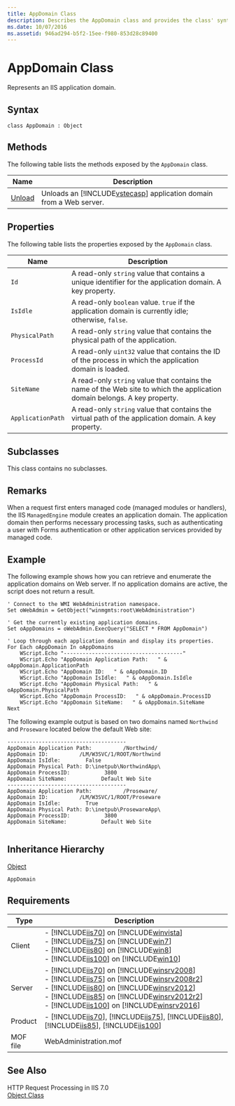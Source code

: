 ```yaml
---
title: AppDomain Class
description: Describes the AppDomain class and provides the class' syntax, methods, properties, remarks, an example, inheritance hierarchy, and requirements.
ms.date: 10/07/2016
ms.assetid: 946ad294-b5f2-15ee-f980-853d28c89400
---
```

# AppDomain Class
Represents an IIS application domain.  
  
## Syntax  
  
```vbs  
class AppDomain : Object  
```  
  
## Methods  
 The following table lists the methods exposed by the `AppDomain` class.  
  
|Name|Description|  
|----------|-----------------|  
|[Unload](../wmi-provider/appdomain-unload-method.md)|Unloads an [!INCLUDE[vstecasp](../wmi-provider/includes/vstecasp-md.md)] application domain from a Web server.|  
  
## Properties  
 The following table lists the properties exposed by the `AppDomain` class.  
  
|Name|Description|  
|----------|-----------------|  
|`Id`|A read-only `string` value that contains a unique identifier for the application domain. A key property.|  
|`IsIdle`|A read-only `boolean` value. `true` if the application domain is currently idle; otherwise, `false`.|  
|`PhysicalPath`|A read-only `string` value that contains the physical path of the application.|  
|`ProcessId`|A read-only `uint32` value that contains the ID of the process in which the application domain is loaded.|  
|`SiteName`|A read-only `string` value that contains the name of the Web site to which the application domain belongs. A key property.|  
|`ApplicationPath`|A read-only `string` value that contains the virtual path of the application domain. A key property.|  
  
## Subclasses  
 This class contains no subclasses.  
  
## Remarks  
 When a request first enters managed code (managed modules or handlers), the IIS `ManagedEngine` module creates an application domain. The application domain then performs necessary processing tasks, such as authenticating a user with Forms authentication or other application services provided by managed code.  
  
## Example  
 The following example shows how you can retrieve and enumerate the application domains on Web server. If no application domains are active, the script does not return a result.  
  
```  
' Connect to the WMI WebAdministration namespace.  
Set oWebAdmin = GetObject("winmgmts:root\WebAdministration")  
  
' Get the currently existing application domains.  
Set oAppDomains = oWebAdmin.ExecQuery("SELECT * FROM AppDomain")  
  
' Loop through each application domain and display its properties.  
For Each oAppDomain In oAppDomains   
    WScript.Echo "--------------------------------------"  
    WScript.Echo "AppDomain Application Path:   " & oAppDomain.ApplicationPath  
    WScript.Echo "AppDomain ID:   " & oAppDomain.ID  
    WScript.Echo "AppDomain IsIdle:   " & oAppDomain.IsIdle  
    WScript.Echo "AppDomain Physical Path:   " & oAppDomain.PhysicalPath  
    WScript.Echo "AppDomain ProcessID:   " & oAppDomain.ProcessID  
    WScript.Echo "AppDomain SiteName:   " & oAppDomain.SiteName  
Next  
```  
  
 The following example output is based on two domains named `Northwind` and `Proseware` located below the default Web site:  
  
```  
--------------------------------------  
AppDomain Application Path:          /Northwind/  
AppDomain ID:          /LM/W3SVC/1/ROOT/Northwind  
AppDomain IsIdle:        False  
AppDomain Physical Path: D:\inetpub\NorthwindApp\  
AppDomain ProcessID:           3800  
AppDomain SiteName:           Default Web Site  
--------------------------------------  
AppDomain Application Path:          /Proseware/  
AppDomain ID:          /LM/W3SVC/1/ROOT/Proseware  
AppDomain IsIdle:        True  
AppDomain Physical Path: D:\inetpub\ProsewareApp\  
AppDomain ProcessID:           3800  
AppDomain SiteName:           Default Web Site  
  
```  
  
## Inheritance Hierarchy  
 [Object](../wmi-provider/object-class.md)  
  
 `AppDomain`  
  
## Requirements  
  
|Type|Description|  
|----------|-----------------|  
|Client|-   [!INCLUDE[iis70](../wmi-provider/includes/iis70-md.md)] on [!INCLUDE[winvista](../wmi-provider/includes/winvista-md.md)]<br />-   [!INCLUDE[iis75](../wmi-provider/includes/iis75-md.md)] on [!INCLUDE[win7](../wmi-provider/includes/win7-md.md)]<br />-   [!INCLUDE[iis80](../wmi-provider/includes/iis80-md.md)] on [!INCLUDE[win8](../wmi-provider/includes/win8-md.md)]<br />-   [!INCLUDE[iis100](../wmi-provider/includes/iis100-md.md)] on [!INCLUDE[win10](../wmi-provider/includes/win10-md.md)]|  
|Server|-   [!INCLUDE[iis70](../wmi-provider/includes/iis70-md.md)] on [!INCLUDE[winsrv2008](../wmi-provider/includes/winsrv2008-md.md)]<br />-   [!INCLUDE[iis75](../wmi-provider/includes/iis75-md.md)] on [!INCLUDE[winsrv2008r2](../wmi-provider/includes/winsrv2008r2-md.md)]<br />-   [!INCLUDE[iis80](../wmi-provider/includes/iis80-md.md)] on [!INCLUDE[winsrv2012](../wmi-provider/includes/winsrv2012-md.md)]<br />-   [!INCLUDE[iis85](../wmi-provider/includes/iis85-md.md)] on [!INCLUDE[winsrv2012r2](../wmi-provider/includes/winsrv2012r2-md.md)]<br />-   [!INCLUDE[iis100](../wmi-provider/includes/iis100-md.md)] on [!INCLUDE[winsrv2016](../wmi-provider/includes/winsrv2016-md.md)]|  
|Product|-   [!INCLUDE[iis70](../wmi-provider/includes/iis70-md.md)], [!INCLUDE[iis75](../wmi-provider/includes/iis75-md.md)], [!INCLUDE[iis80](../wmi-provider/includes/iis80-md.md)], [!INCLUDE[iis85](../wmi-provider/includes/iis85-md.md)], [!INCLUDE[iis100](../wmi-provider/includes/iis100-md.md)]|  
|MOF file|WebAdministration.mof|  
  
## See Also  
HTTP Request Processing in IIS 7.0  
[Object Class](../wmi-provider/object-class.md)
